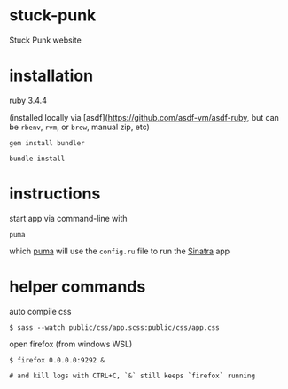 # stuck-punk
Stuck Punk website

# installation

ruby 3.4.4

(installed locally via [asdf](https://github.com/asdf-vm/asdf-ruby, but can be `rbenv`, `rvm`, or `brew`, manual zip, etc)

```
gem install bundler
```

```
bundle install
```

# instructions

start app via command-line with

```
puma
```

which [puma](https://github.com/puma/puma) will use the `config.ru` file to run the [Sinatra](https://sinatrarb.com/) app

# helper commands

auto compile css

```
$ sass --watch public/css/app.scss:public/css/app.css
```

open firefox (from windows WSL)

```
$ firefox 0.0.0.0:9292 &

# and kill logs with CTRL+C, `&` still keeps `firefox` running
```
